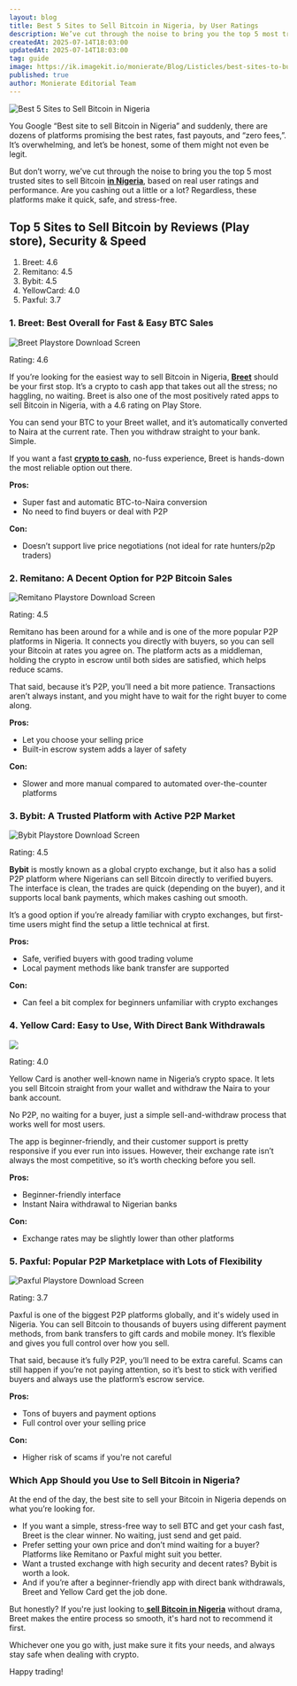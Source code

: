 ```yaml
---
layout: blog
title: Best 5 Sites to Sell Bitcoin in Nigeria, by User Ratings
description: We’ve cut through the noise to bring you the top 5 most trusted sites to sell Bitcoin in Nigeria, based on real user ratings and performance. Are you cashing out a little or a lot? Regardless, these platforms make it quick, safe, and stress-free.
createdAt: 2025-07-14T18:03:00
updatedAt: 2025-07-14T18:03:00
tag: guide
image: https://ik.imagekit.io/monierate/Blog/Listicles/best-sites-to-buy.jpg?updatedAt=1752509260972
published: true
author: Monierate Editorial Team
---
```

![Best 5 Sites to Sell Bitcoin in Nigeria](https://ik.imagekit.io/monierate/Blog/Listicles/best-sites-to-buy.jpg?updatedAt=1752509260972)

You Google “Best site to sell Bitcoin in Nigeria” and suddenly, there are dozens of platforms promising the best rates, fast payouts, and “zero fees,”. It’s overwhelming, and let’s be honest, some of them might not even be legit.

But don’t worry, we’ve cut through the noise to bring you the top 5 most trusted sites to sell Bitcoin [ **in Nigeria**](https://monierate.com/blog/all-you-need-to-know-about-bitcoin-in-nigeria), based on real user ratings and performance. Are you cashing out a little or a lot? Regardless, these platforms make it quick, safe, and stress-free.

## Top 5 Sites to Sell Bitcoin by Reviews (Play store), Security & Speed

1. Breet: 4.6
2. Remitano: 4.5
3. Bybit: 4.5
4. YellowCard: 4.0
5. Paxful: 3.7

### 1. Breet: Best Overall for Fast & Easy BTC Sales

![Breet Playstore Download Screen](https://lh7-rt.googleusercontent.com/docsz/AD_4nXcVo-yFf0lgVARnM1LCz0thcAYR3JKE_pxbqJXLszbgddJZzqJ3HTf7WfeYlOatC_b-Zrj8lHxdLcokV24dp8srbTXi3IAofSw1umfWq10T1GOa_lfTYtVfNMcKT8Urn-L1kME0?key=IxQx-BToiJqN-0egFroUrA)

Rating: 4.6

If you’re looking for the easiest way to sell Bitcoin in Nigeria, [ **Breet**](https://breet.io/) should be your first stop. It’s a crypto to cash app that takes out all the stress; no haggling, no waiting. Breet is also one of the most positively rated apps to sell Bitcoin in Nigeria, with a 4.6 rating on Play Store.

You can send your BTC to your Breet wallet, and it’s automatically converted to Naira at the current rate. Then you withdraw straight to your bank. Simple.

If you want a fast [ **crypto to cash**](https://breet.io/crypto-to-cash), no-fuss experience, Breet is hands-down the most reliable option out there.

**Pros:**

- Super fast and automatic BTC-to-Naira conversion
- No need to find buyers or deal with P2P

**Con:**

- Doesn’t support live price negotiations (not ideal for rate hunters/p2p traders)

### 2. Remitano: A Decent Option for P2P Bitcoin Sales

![Remitano Playstore Download Screen](https://lh7-rt.googleusercontent.com/docsz/AD_4nXe0zAf11hi-p8wqqFg1YtJAwM5M061YovVPMsqbnFX38atLMev5D-VknEVj9EHBqTfR7oDKNhfoBtVWX8oyHJyKg0XZt7dl2a8WUg9-x6GTV8fTn1fwaEDtH_bejO47Nul92DPKUg?key=IxQx-BToiJqN-0egFroUrA)

Rating: 4.5

Remitano has been around for a while and is one of the more popular P2P platforms in Nigeria. It connects you directly with buyers, so you can sell your Bitcoin at rates you agree on. The platform acts as a middleman, holding the crypto in escrow until both sides are satisfied, which helps reduce scams.

That said, because it’s P2P, you’ll need a bit more patience. Transactions aren’t always instant, and you might have to wait for the right buyer to come along.

**Pros:**

- Let you choose your selling price
- Built-in escrow system adds a layer of safety

**Con:**

- Slower and more manual compared to automated over-the-counter platforms

### 3. Bybit: A Trusted Platform with Active P2P Market

![Bybit Playstore Download Screen](https://lh7-rt.googleusercontent.com/docsz/AD_4nXfXC9hs9-ZOC_OvGzpDChT_MZUmMGxFChkEJhmpBhk5JCEZggEFxnAjS-hxxynIbEquqwuc00MO3NwoaW9kzr5dC4XO2CzYjp6yXfzz399SR-JtbzHpDm9Nl-eLAqAqCwSSm5tQBw?key=IxQx-BToiJqN-0egFroUrA)

Rating: 4.5

**Bybit** is mostly known as a global crypto exchange, but it also has a solid P2P platform where Nigerians can sell Bitcoin directly to verified buyers. The interface is clean, the trades are quick (depending on the buyer), and it supports local bank payments, which makes cashing out smooth.

It’s a good option if you’re already familiar with crypto exchanges, but first-time users might find the setup a little technical at first.

**Pros:**

- Safe, verified buyers with good trading volume
- Local payment methods like bank transfer are supported

**Con:**

- Can feel a bit complex for beginners unfamiliar with crypto exchanges

### 4. Yellow Card: Easy to Use, With Direct Bank Withdrawals

![](https://lh7-rt.googleusercontent.com/docsz/AD_4nXdGcCoWOfYBO3yVyf51c51UFFkmlmEPXjex0eeDND5BEs5bh4k7oy8cZzwIrNEwvQa9bpIg0iEyIXTbeN7B4tS8XzJxxXtbilOmGhCG2hL4tiOAGMHhLQ1upGckwkvxvhHgTuObTw?key=IxQx-BToiJqN-0egFroUrA)

Rating: 4.0

Yellow Card is another well-known name in Nigeria’s crypto space. It lets you sell Bitcoin straight from your wallet and withdraw the Naira to your bank account.

No P2P, no waiting for a buyer, just a simple sell-and-withdraw process that works well for most users.

The app is beginner-friendly, and their customer support is pretty responsive if you ever run into issues. However, their exchange rate isn’t always the most competitive, so it’s worth checking before you sell.

**Pros:**

- Beginner-friendly interface
- Instant Naira withdrawal to Nigerian banks

**Con:**

- Exchange rates may be slightly lower than other platforms

### 5. Paxful: Popular P2P Marketplace with Lots of Flexibility

![Paxful Playstore Download Screen](https://lh7-rt.googleusercontent.com/docsz/AD_4nXdId6nXJL9NMmSSayzAjQ2wvm7RIooaOWnCH7DCm2eFwLFCUn2sHOtL-R32Y3EsmJ7s9_ucwdLv1FJD4p_SLcJTVd7sU_hOhe4pNO37Rlt9gJeEMdJWEhFZHAz9T5G5q2ApH1MZAw?key=IxQx-BToiJqN-0egFroUrA)

Rating: 3.7

Paxful is one of the biggest P2P platforms globally, and it's widely used in Nigeria. You can sell Bitcoin to thousands of buyers using different payment methods, from bank transfers to gift cards and mobile money. It’s flexible and gives you full control over how you sell.

That said, because it’s fully P2P, you’ll need to be extra careful. Scams can still happen if you’re not paying attention, so it’s best to stick with verified buyers and always use the platform’s escrow service.

**Pros:**

- Tons of buyers and payment options
- Full control over your selling price

**Con:**

- Higher risk of scams if you're not careful

### Which App Should you Use to Sell Bitcoin in Nigeria?

At the end of the day, the best site to sell your Bitcoin in Nigeria depends on what you’re looking for.

- If you want a simple, stress-free way to sell BTC and get your cash fast, Breet is the clear winner. No waiting, just send and get paid.
- Prefer setting your own price and don’t mind waiting for a buyer? Platforms like Remitano or Paxful might suit you better.
- Want a trusted exchange with high security and decent rates? Bybit is worth a look.
- And if you’re after a beginner-friendly app with direct bank withdrawals, Breet and Yellow Card get the job done.

But honestly? If you're just looking to[ **sell Bitcoin in Nigeria**](https://breet.io/bitcoin) without drama, Breet makes the entire process so smooth, it's hard not to recommend it first.

Whichever one you go with, just make sure it fits your needs, and always stay safe when dealing with crypto.

Happy trading!
